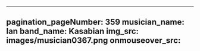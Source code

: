 ------
pagination_pageNumber: 359
musician_name: Ian
band_name: Kasabian
img_src: images/musician0367.png
onmouseover_src: 
------